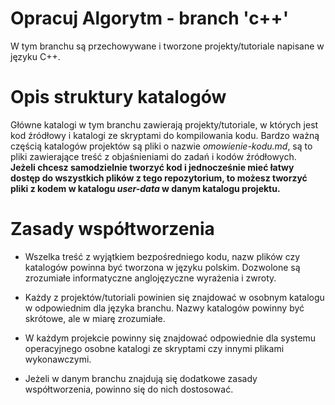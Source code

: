 # Opracuj Algorytm - branch 'c++'

W tym branchu są przechowywane i tworzone projekty/tutoriale napisane w języku C++.

# Opis struktury katalogów

Główne katalogi w tym branchu zawierają projekty/tutoriale, w których jest kod źródłowy i katalogi ze skryptami do kompilowania kodu. Bardzo ważną częścią katalogów projektów są pliki o nazwie *omowienie-kodu.md*, są to pliki zawierające treść z objaśnieniami do zadań i kodów źródłowych.  
**Jeżeli chcesz samodzielnie tworzyć kod i jednocześnie mieć łatwy dostęp do wszystkich plików z tego repozytorium, to możesz tworzyć pliki z kodem w katalogu *user-data* w danym katalogu projektu.**

# Zasady współtworzenia
- Wszelka treść z wyjątkiem bezpośredniego kodu, nazw plików czy katalogów powinna być tworzona w języku polskim. Dozwolone są zrozumiałe informatyczne anglojęzyczne wyrażenia i zwroty.

- Każdy z projektów/tutoriali powinien się znajdować w osobnym katalogu w odpowiednim dla języka branchu. Nazwy katalogów powinny być skrótowe, ale w miarę zrozumiałe.

- W każdym projekcie powinny się znajdować odpowiednie dla systemu operacyjnego osobne katalogi ze skryptami czy innymi plikami wykonawczymi.

- Jeżeli w danym branchu znajdują się dodatkowe zasady współtworzenia, powinno się do nich dostosować.